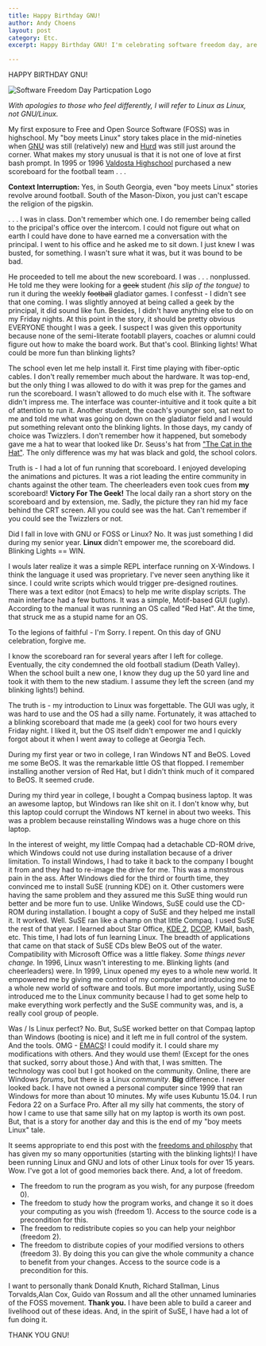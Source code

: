 ```yaml
---
title: Happy Birthday GNU!
author: Andy Choens
layout: post
category: Etc.
excerpt: Happy Birthday GNU! I'm celebrating software freedom day, are you? To celebrate, I'll tell you my very own "boy meets Linux"story.

---
```


HAPPY BIRTHDAY GNU!

![Software Freedom Day Particpation Logo]({{site.eurl}}/img/2015-09-19/sfd-partificpate.png)

*With apologies to those who feel differently, I will refer to Linux
as Linux, not GNU/Linux.*

My first exposure to Free and Open Source Software (FOSS) was in
highschool. My "boy meets Linux" story takes place in the mid-nineties
when [GNU](https://en.wikipedia.org/wiki/GNU) was still (relatively)
new and [Hurd](https://en.wikipedia.org/wiki/GNU_Hurd) was still just
around the corner. What makes my story unusual is that it is not one
of love at first bash prompt. In 1995 or 1996
[Valdosta Highschool](http://vhs.gocats.org/) purchased a new
scoreboard for the football team . . .

**Context Interruption:** Yes, in South Georgia, even "boy meets
Linux" stories revolve around football. South of the Mason-Dixon, you
just can't escape the religion of the pigskin.

. . . I was in class. Don't remember which one. I do remember being
called to the pricipal's office over the intercom. I could not figure
out what on earth I could have done to have earned me a conversation
with the principal. I went to his office and he asked me to sit
down. I just knew I was busted, for something. I wasn't sure what it
was, but it was bound to be bad.

He proceeded to tell me about the new scoreboard. I was
. . . nonplussed. He told me they were looking for a ~~geek~~ student
*(his slip of the tongue)* to run it during the weekly ~~football~~
gladiator games. I confesst - I didn't see that one coming. I was
slightly annoyed at being called a geek by the principal, it did sound
like fun. Besides, I didn't have anything else to do on my Friday
nights. At this point in the story, it should be pretty obvious
EVERYONE thought I was a geek. I suspect I was given this opportunity
because none of the semi-literate footabll players, coaches or alumni
could figure out how to make the board work. But that's cool. Blinking
lights! What could be more fun than blinking lights?

The school even let me help install it. First time playing with
fiber-optic cables. I don't really remember much about the
hardware. It was top-end, but the only thing I was allowed to do with
it was prep for the games and run the scoreboard. I wasn't allowed to
do much else with it. The software didn't impress me. The interface
was counter-intuitive and it took quite a bit of attention to run
it. Another student, the coach's younger son, sat next to me and told
me what was going on down on the gladiator field and I would put
something relevant onto the blinking lights. In those days, my candy
of choice was Twizzlers. I don't remember how it happened, but
somebody gave me a hat to wear that looked like Dr. Seuss's hat from
["The Cat in the Hat"](http://www.amazon.com/The-Cat-Hat-Dr-Seuss/dp/039480001X?tag=duckduckgo-d-20). The
only difference was my hat was black and gold, the school colors.

Truth is - I had a lot of fun running that scoreboard. I enjoyed
developing the animations and pictures. It was a riot leading the
entire community in chants against the other team. The cheerleaders
even took cues from **my** scoreboard! **Victory For The Geek!** The
local daily ran a short story on the scoreboard and by extension,
me. Sadly, the picture they ran hid my face behind the CRT screen. All
you could see was the hat. Can't remember if you could see the
Twizzlers or not.

Did I fall in love with GNU or FOSS or Linux? No. It was just
something I did during my senior year. __Linux__ didn't empower me, the
scoreboard did. Blinking Lights == WIN.

I wouls later realize it was a simple REPL interface running on
X-Windows. I think the language it used was proprietary. I've never
seen anything like it since. I could write scripts which would trigger
pre-designed routines. There was a text editor (not Emacs) to help me
write display scripts. The main interface had a few buttons. It was a
simple, Motif-based GUI (ugly). According to the manual it was running
an OS called "Red Hat". At the time, that struck me as a stupid name
for an OS.

To the legions of faithful - I'm Sorry. I repent. On this day of GNU
celebration, forgive me.

I know the scoreboard ran for several years after I left for
college. Eventually, the city condemned the old football stadium
(Death Valley). When the school built a new one, I know they dug up
the 50 yard line and took it with them to the new stadium. I assume
they left the screen (and my blinking lights!) behind.

The truth is - my introduction to Linux was forgettable. The GUI was
ugly, it was hard to use and the OS had a silly name. Fortunately, it
was attached to a blinking scoreboard that made me (a geek) cool for
two hours every Friday night. I liked it, but the OS itself didn't
empower me and I quickly forgot about it when I went away to college
at Georgia Tech.

During my first year or two in college, I ran Windows NT and
BeOS. Loved me some BeOS. It was the remarkable little OS that
flopped. I remember installing another version of Red Hat, but I
didn't think much of it compared to BeOS. It seemed
crude.

During my third year in college, I bought a Compaq business laptop. It
was an awesome laptop, but Windows ran like shit on it. I don't know
why, but this laptop could corrupt the Windows NT kernel in about two
weeks. This was a problem because reinstalling Windows was a huge
chore on this laptop.

In the interest of weight, my little Compaq had a detachable CD-ROM
drive, which Windows could not use during installation because of a
driver limitation. To install Windows, I had to take it back to the
company I bought it from and they had to re-image the drive for
me. This was a monstrous pain in the ass. After Windows died for the
third or fourth time, they convinced me to install SuSE (running KDE)
on it. Other customers were having the same problem and they assured
me this SuSE thing would run better and be more fun to use. Unlike
Windows, SuSE could use the CD-ROM during installation. I bought a
copy of SuSE and they helped me install it. It worked. Well. SuSE ran
like a champ on that little Compaq. I used SuSE the rest of that
year. I learned about Star Office,
[KDE 2](https://en.wikipedia.org/wiki/K_Desktop_Environment_2),
[DCOP](https://en.wikipedia.org/wiki/DCOP), KMail, bash, etc. This
time, I had lots of fun learning Linux. The breadth of applications
that came on that stack of SuSE CDs blew BeOS out of the
water. Compatibility with Microsoft Office was a little flakey. *Some
things never change.* In 1996, Linux wasn't interesting to
me. Blinking lights (and cheerleaders) were. In 1999, Linux opened my
eyes to a whole new world. It empowered me by giving me control of my
computer and introducing me to a whole new world of software and
tools. But more importantly, using SuSE introduced me to the Linux
community because I had to get some help to make everything work
perfectly and the SuSE community was, and is, a really cool group of
people.

Was / Is Linux perfect? No. But, SuSE worked better on that Compaq
laptop than Windows (booting is nice) and it left me in full control
of the system. And the tools. OMG -
[EMACS](https://en.wikipedia.org/wiki/Emacs)! I could modify it. I
could share my modifications with others. And they would use them!
(Except for the ones that sucked, sorry about those.) And with that, I
was smitten. The technology was cool but I got hooked on the
community. Online, there are Windows *forums*, but there is a Linux
*community*. **Big** difference. I never looked back. I have not owned
a personal computer since 1999 that ran Windows for more than about 10
minutes. My wife uses Kubuntu 15.04. I run Fedora 22 on a Surface
Pro. After all my silly hat comments, the story of how I came to use
that same silly hat on my laptop is worth its own post. But, that is a
story for another day and this is the end of my "boy meets Linux"
tale.

It seems appropriate to end this post with the
[freedoms and philosphy](https://www.gnu.org/philosophy/free-sw.html)
that has given my so many opportunities (starting with the blinking
lights)! I have been running Linux and GNU and lots of other Linux
tools for over 15 years. Wow. I've got a lot of good memories back
there. And, a lot of freedom.

- The freedom to run the program as you wish, for any purpose (freedom 0).
- The freedom to study how the program works, and change it so it does
  your computing as you wish (freedom 1). Access to the source code is
  a precondition for this.
- The freedom to redistribute copies so you can help your neighbor
  (freedom 2).
- The freedom to distribute copies of your modified versions to others
  (freedom 3). By doing this you can give the whole community a chance
  to benefit from your changes. Access to the source code is a
  precondition for this.

I want to personally thank Donald Knuth, Richard Stallman, Linus
Torvalds,Alan Cox, Guido van Rossum and all the other unnamed
luminaries of the FOSS movement. **Thank you.** I have been able to
build a career and livelihood out of these ideas. And, in the spirit
of SuSE, I have had a lot of fun doing it.

THANK YOU GNU!
